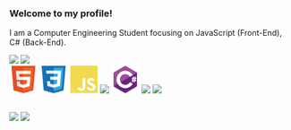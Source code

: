 ### Welcome to my profile!

I am a Computer Engineering Student focusing on JavaScript (Front-End), C# (Back-End).

<div>
    <img height="150em" src="https://github-readme-stats-ten-gilt.vercel.app/api?username=PedriSpengler&show_icons=true&theme=dracula&count_private=true">
    <img height="150em" src="https://github-readme-stats-ten-gilt.vercel.app/api/top-langs/?username=PedriSpengler&layout=compact&theme=dracula">
</div>

  <div>
    <img height='50em' src="https://raw.githubusercontent.com/devicons/devicon/master/icons/html5/html5-original.svg">
    <img height='50em' src="https://raw.githubusercontent.com/devicons/devicon/master/icons/css3/css3-original.svg">
    <img height='50em' src="https://raw.githubusercontent.com/devicons/devicon/master/icons/javascript/javascript-plain.svg">
    <img height='50em' src="https://cdn.jsdelivr.net/gh/devicons/devicon/icons/c/c-original.svg">
    <img height='50em' src="https://raw.githubusercontent.com/devicons/devicon/master/icons/csharp/csharp-original.svg">
    <img height='50em' src="https://cdn.jsdelivr.net/gh/devicons/devicon/icons/react/react-original.svg" />
    <img height='50em' src="https://cdn.jsdelivr.net/gh/devicons/devicon/icons/nodejs/nodejs-plain.svg" />
  </div>

  ##

  <div> 
  <a href="https://www.instagram.com/pedrispengler/" target="_blank"><img src="https://img.shields.io/badge/-Instagram-%23E4405F?style=for-the-badge&logo=instagram&logoColor=white" target="_blank"></a>
  <a href="https://www.linkedin.com/in/pedro-spengler-23476b259/" target="_blank"><img src="https://img.shields.io/badge/-LinkedIn-%230077B5?style=for-the-badge&logo=linkedin&logoColor=white" target="_blank"></a> 
</div>



 
